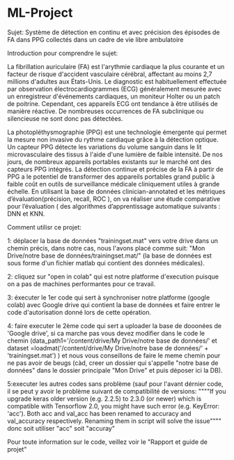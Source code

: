 # ML-Project
Sujet: Système de détection en continu et avec précision des épisodes de FA dans PPG collectés dans un cadre de vie libre ambulatoire


Introduction pour comprendre le sujet:

La fibrillation auriculaire (FA) est l'arythmie cardiaque la plus courante et un facteur de risque d'accident vasculaire cérébral, affectant au moins 2,7 millions d'adultes aux États-Unis. Le diagnostic est habituellement effectuée par observation électrocardiogrammes (ECG) généralement mesurée avec un enregistreur d'événements cardiaques, un moniteur Holter ou un patch de poitrine. Cependant, ces appareils ECG ont tendance à être utilisés de manière réactive. De nombreuses occurrences de FA subclinique ou silencieuse ne sont donc pas détectées.


La photopléthysmographie (PPG) est une technologie émergente qui permet la mesure non invasive du rythme cardiaque grâce à la détection optique. Un capteur PPG détecte les variations du volume sanguin dans le lit microvasculaire des tissus à l'aide d'une lumière de faible intensité. De nos jours, de nombreux appareils portables existants sur le marché ont des capteurs PPG intégrés. La détection continue et précise de la FA à partir de PPG a le potentiel de transformer des appareils portables grand public à faible coût en outils de surveillance médicale cliniquement utiles à grande échelle. En utilisant la base de données clinician-annotated et les métriques d’évaluation(précision, recall, ROC ), on va réaliser une étude comparative pour l’évaluation ( des algorithmes d’apprentissage automatique suivants : DNN et KNN.


Comment utilisr ce projet:

1: déplacer la base de données "trainingset.mat" vers votre drive dans un chemin précis, dans notre cas, nous l'avons placé comme suit: "Mon Drive/notre base de données/trainingset.mat/" (la base de données est sous forme d'un fichier matlab qui contient des données médicales).


2: cliquez sur "open in colab" qui est notre platforme d'execution puisque on a pas de machines performantes pour ce travail.


3: éxecuter le 1er code qui sert à synchroniser notre platforme (google colab) avec Google drive qui contient la base de données et faire entrer le code d'autorisation donné lors de cette opération.


4: faire executer le 2ème code qui sert a uploader la base de dooonées de 'Google drive', si ca marche pas vous devez modifier dans le code le chemin (data_path1='/content/drive/My Drive/notre base de données/' et dataset =loadmat('/content/drive/My Drive/notre base de données/' + 'trainingset.mat') ) et nous vous conseillons de faire le meme chemin pour ne pas avoir de beugs (càd, creer un dossier qui s'appelle "notre base de données" dans le dossier principale "Mon Drive" et puis déposer ici la DB).



5:executer les autres codes sans problème (sauf pour l'avant dérnier code, il se peut y avoir le problème suivant de compatibilité de versions: """"If you upgrade keras older version (e.g. 2.2.5) to 2.3.0 (or newer) which is compatible with Tensorflow 2.0, you might have such error (e.g. KeyError: 'acc'). Both acc and val_acc has been renamed to accuracy and val_accuracy respectively. Renaming them in script will solve the issue"""" donc soit utiliser "acc" soit "accuray"


Pour toute information sur le code, veillez voir le "Rapport et guide de projet"
